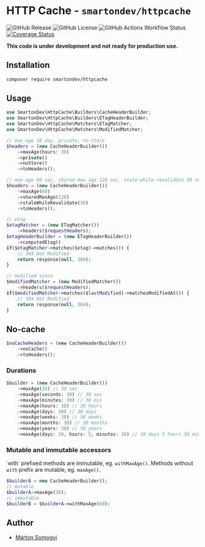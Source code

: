 # HTTP Cache - `smartondev/httpcache`

![GitHub Release](https://img.shields.io/github/v/release/smartondev/httpcache?include_prereleases)
![GitHub License](https://img.shields.io/github/license/smartondev/httpcache)
![GitHub Actions Workflow Status](https://img.shields.io/github/actions/workflow/status/smartondev/httpcache/phpunit.yml?label=tests)
[![Coverage Status](https://img.shields.io/coverallsCoverage/github/smartondev/httpcache)](https://coveralls.io/github/smartondev/httpcache?branch=main)

**This code is under development and not ready for production use.**

## Installation

```bash
composer require smartondev/httpcache
```

## Usage

```php
use SmartonDev\HttpCache\Builders\CacheHeaderBuilder;
use SmartonDev\HttpCache\Builders\ETagHeaderBuilder;
use SmartonDev\HttpCache\Matchers\ETagMatcher;
use SmartonDev\HttpCache\Matchers\ModifiedMatcher;

// max-age 30 day, private, no-store
$headers = (new CacheHeaderBuilder())
    ->maxAge(hours: 30)
    ->private()
    ->noStore()
    ->toHeaders();

// max-age 60 sec, shared max age 120 sec, stale-while-revalidate 30 sec
$headers = (new CacheHeaderBuilder())
    ->maxAge(60)
    ->sharedMaxAge(120)
    ->staleWhileRevalidate(30)
    ->toHeaders();

// etag
$etagMatcher = (new ETagMatcher())
    ->headers($requestHeaders);
$etagHeaderBuilder = (new ETagHeaderBuilder())
    ->computedEtag()
if($etagMatcher->matches($etag)->matches()) {
    // 304 Not Modified
    return response(null, 304);
}

// modified since
$modifiedMatcher = (new ModifiedMatcher())
    ->headers($requestHeaders);
if($modifiedMatcher->matches($lastModified)->matchesModifiedAt()) {
    // 304 Not Modified
    return response(null, 304);
}
```

## No-cache

```php
$noCacheHeaders = (new CacheHeaderBuilder())
    ->noCache()
    ->toHeaders();
```

### Durations

```php
$builder = (new CacheHeaderBuilder())
    ->maxAge(30) // 30 sec
    ->maxAge(seconds: 30) // 30 sec
    ->maxAge(minutes: 30) // 30 min
    ->maxAge(hours: 30) // 30 hours
    ->maxAge(days: 30) // 30 days
    ->maxAge(weeks: 30) // 30 weeks
    ->maxAge(months: 30) // 30 months
    ->maxAge(years: 30) // 30 years
    ->maxAge(days: 10, hours: 5, minutes: 30) // 10 days 5 hours 30 minutes
```

### Mutable and immutable accessors

˙with˙ prefixed methods are immutable, eg. `withMaxAge()`. Methods without `with` prefix are mutable, eg. `maxAge()`.

```php
$builderA = new CacheHeaderBuilder();
// mutable
$builderA->maxAge(30);
// immutable
$builderB = $builderA->withMaxAge(60);
```

## Author

- [Márton Somogyi](https://github.com/kamarton)
